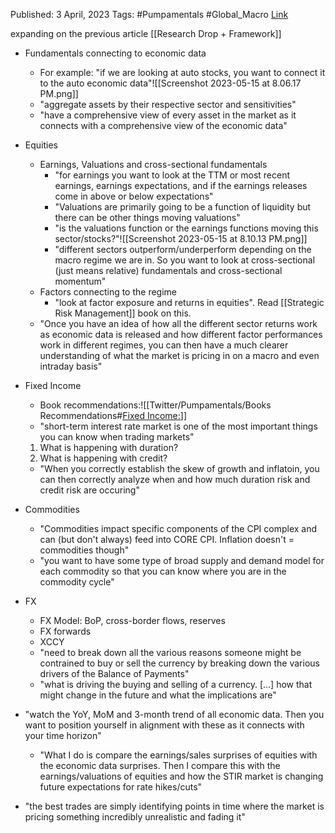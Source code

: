 
Published: 3 April, 2023
Tags: #Pumpamentals #Global_Macro 
[Link](https://capitalflows.substack.com/p/model-for-markets)

expanding on the previous article [[Research Drop + Framework]]

- Fundamentals connecting to economic data
	- For example: "if we are looking at auto stocks, you want to connect it to the auto economic data"![[Screenshot 2023-05-15 at 8.06.17 PM.png]]
	- "aggregate assets by their respective sector and sensitivities"
	- "have a comprehensive view of every asset in the market as it connects with a comprehensive view of the economic data"
- Equities
	- Earnings, Valuations and cross-sectional fundamentals
		- "for earnings you want to look at the TTM or most recent earnings, earnings expectations, and if the earnings releases come in above or below expectations"
		- "Valuations are primarily going to be a function of liquidity but there can be other things moving valuations"
		- "is the valuations function or the earnings functions moving this sector/stocks?"![[Screenshot 2023-05-15 at 8.10.13 PM.png]]
		- "different sectors outperform/underperform depending on the macro regime we are in. So you want to look at cross-sectional (just means relative) fundamentals and cross-sectional momentum"
	- Factors connecting to the regime
		- "look at factor exposure and returns in equities". Read [[Strategic Risk Management]] book on this.
	- "Once you have an idea of how all the different sector returns work as economic data is released and how different factor performances work in different regimes, you can then have a much clearer understanding of what the market is pricing in on a macro and even intraday basis"
- Fixed Income
	- Book recommendations:![[Twitter/Pumpamentals/Books Recommendations#<u>Fixed Income:</u>]]
	- "short-term interest rate market is one of the most important things you can know when trading markets"
	1. What is happening with duration?
	2. What is happening with credit?
	- "When you correctly establish the skew of growth and inflatoin, you can then correctly analyze when and how much duration risk and credit risk are occuring"
- Commodities
	- "Commodities impact specific components of the CPI complex and can (but don't always) feed into CORE CPI. Inflation doesn't = commodities though"
	- "you want to have some type of broad supply and demand model for each commodity so that you can know where you are in the commodity cycle"
- FX
	- FX Model: BoP, cross-border flows, reserves
	- FX forwards
	- XCCY
	- "need to break down all the various reasons someone might be contrained to buy or sell the currency by breaking down the various drivers of the Balance of Payments"
	- "what is driving the buying and selling of a currency. [...] how that might change in the future and what the implications are"

- "watch the YoY, MoM and 3-month trend of all economic data. Then you want to position yourself in alignment with these as it connects with your time horizon"
	- "What I do is compare the earnings/sales surprises of equities with the economic data surprises. Then I compare this with the earnings/valuations of equities and how the STIR market is changing future expectations for rate hikes/cuts"
- "the best trades are simply identifying points in time where the market is pricing something incredibly unrealistic and fading it"